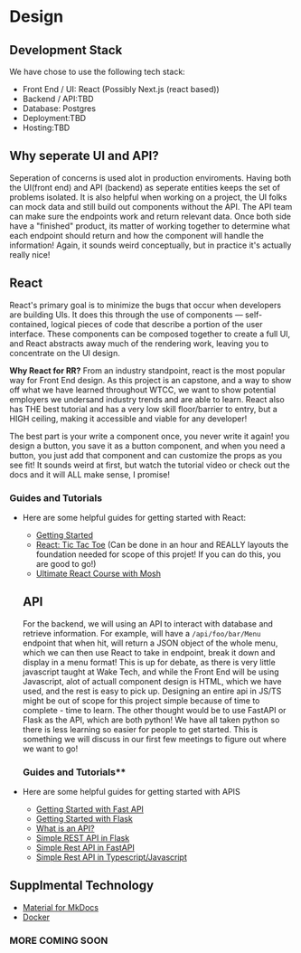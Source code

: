 # Design

## Development Stack

We have chose to use the following tech stack:

- Front End / UI: React (Possibly Next.js (react based))
- Backend / API:TBD
- Database: Postgres
- Deployment:TBD
- Hosting:TBD

## Why seperate UI and API?

Seperation of concerns is used alot in production enviroments. Having both the UI(front end) and API (backend) as seperate entities keeps the set of problems isolated. It is also helpful when working on a project, the UI folks can mock data and still build out components without the API. The API team can make sure the endpoints work and return relevant data. Once both side have a "finished" product, its matter of working together to determine what each endpoint should return and how the component will handle the information! Again, it sounds weird conceptually, but in practice it's actually really nice!

## React

React's primary goal is to minimize the bugs that occur when developers are building UIs. It does this through the use of components — self-contained, logical pieces of code that describe a portion of the user interface. These components can be composed together to create a full UI, and React abstracts away much of the rendering work, leaving you to concentrate on the UI design.

**Why React for RR?**
From an industry standpoint, react is the most popular way for Front End design. As this project is an capstone, and a way to show off what we have learned throughout WTCC, we want to show potential employers we undersand industry trends and are able to learn. React also has THE best tutorial and has a very low skill floor/barrier to entry, but a HIGH ceiling, making it accessible and viable for any developer!

The best part is your write a component once, you never write it again! you design a button, you save it as a button component, and when you need a button, you just add that component and can customize the props as you see fit! It sounds weird at first, but watch the tutorial video or check out the docs and it will ALL make sense, I promise!

### Guides and Tutorials

- Here are some helpful guides for getting started with React:

  - [Getting Started](https://react.dev/learn)
  - [React: Tic Tac Toe](https://react.dev/learn/tutorial-tic-tac-toe) (Can be done in an hour and REALLY layouts the foundation needed for scope of this projet! If you can do this, you are good to go!)
  - [Ultimate React Course with Mosh](https://www.youtube.com/watch?v=SqcY0GlETPk)

  ## API

  For the backend, we will using an API to interact with database and retrieve information. For example, will have a `/api/foo/bar/Menu` endpoint that when hit, will return a JSON object of the whole menu, which we can then use React to take in endpoint, break it down and display in a menu format! This is up for debate, as there is very little javascript taught at Wake Tech, and while the Front End will be using Javascript, alot of actuall component design is HTML, which we have used, and the rest is easy to pick up. Designing an entire api in JS/TS might be out of scope for this project simple because of time to complete - time to learn. The other thought would be to use FastAPI or Flask as the API, which are both python! We have all taken python so there is less learning so easier for people to get started. This is something we will discuss in our first few meetings to figure out where we want to go!

  ### Guides and Tutorials\*\*

- Here are some helpful guides for getting started with APIS
  - [Getting Started with Fast API](https://fastapi.tiangolo.com/tutorial/)
  - [Getting Started with Flask](https://flask.palletsprojects.com/en/3.0.x/quickstart/)
  - [What is an API?](https://www.ibm.com/topics/api)
  - [Simple REST API in Flask](https://www.youtube.com/watch?v=zsYIw6RXjfM)
  - [Simple Rest API in FastAPI](https://www.youtube.com/watch?v=iWS9ogMPOI0)
  - [Simple Rest API in Typescript/Javascript](https://www.youtube.com/watch?v=i8xHOrPP3NA)

## Supplmental Technology

- [Material for MkDocs](https://squidfunk.github.io/mkdocs-material/)
- [Docker](https://www.docker.com/)

### MORE COMING SOON
